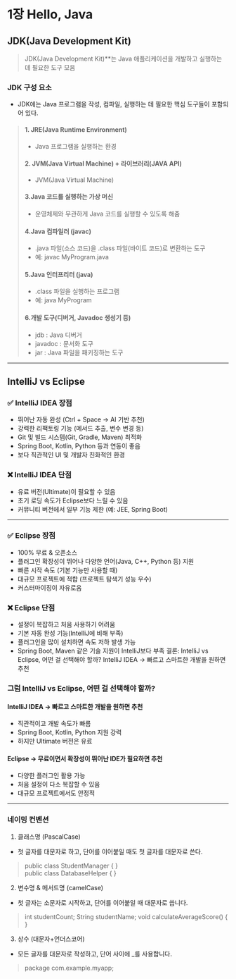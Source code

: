 # 1장 Hello, Java

## JDK(Java Development Kit)
>JDK(Java Development Kit)**는 Java 애플리케이션을 개발하고 실행하는 데 필요한 도구 모음

### JDK 구성 요소
- JDK에는 Java 프로그램을 작성, 컴파일, 실행하는 데 필요한 핵심 도구들이 포함되어 있다.

> #### 1. JRE(Java Runtime Environment)
> - Java 프로그램을 실행하는 환경
> #### 2. JVM(Java Virtual Machine) + 라이브러리(JAVA API)
> - JVM(Java Virtual Machine)
> #### 3.Java 코드를 실행하는 가상 머신
> - 운영체제와 무관하게 Java 코드를 실행할 수 있도록 해줌
> #### 4.Java 컴파일러 (javac)
> - .java 파일(소스 코드)을 .class 파일(바이트 코드)로 변환하는 도구
> - 예: javac MyProgram.java
> #### 5.Java 인터프리터 (java)
> - .class 파일을 실행하는 프로그램
> - 예: java MyProgram
> #### 6.개발 도구(디버거, Javadoc 생성기 등)
> - jdb : Java 디버거
> - javadoc : 문서화 도구
> - jar : Java 파일을 패키징하는 도구
---
## IntelliJ vs Eclipse
### ✅ IntelliJ IDEA 장점
- 뛰어난 자동 완성 (Ctrl + Space → AI 기반 추천)
- 강력한 리팩토링 기능 (메서드 추출, 변수 변경 등)
- Git 및 빌드 시스템(Git, Gradle, Maven) 최적화
- Spring Boot, Kotlin, Python 등과 연동이 좋음
- 보다 직관적인 UI 및 개발자 친화적인 환경

### ❌ IntelliJ IDEA 단점
- 유료 버전(Ultimate)이 필요할 수 있음
- 초기 로딩 속도가 Eclipse보다 느릴 수 있음
- 커뮤니티 버전에서 일부 기능 제한 (예: JEE, Spring Boot)
----
### ✅ Eclipse 장점
- 100% 무료 & 오픈소스
- 플러그인 확장성이 뛰어나 다양한 언어(Java, C++, Python 등) 지원
- 빠른 시작 속도 (기본 기능만 사용할 때)
- 대규모 프로젝트에 적합 (프로젝트 탐색기 성능 우수)
- 커스터마이징이 자유로움
### ❌ Eclipse 단점
- 설정이 복잡하고 처음 사용하기 어려움
- 기본 자동 완성 기능(IntelliJ에 비해 부족)
- 플러그인을 많이 설치하면 속도 저하 발생 가능
- Spring Boot, Maven 같은 기술 지원이 IntelliJ보다 부족
  결론: IntelliJ vs Eclipse, 어떤 걸 선택해야 할까?
  IntelliJ IDEA → 빠르고 스마트한 개발을 원하면 추천

### 그럼 IntelliJ vs Eclipse, 어떤 걸 선택해야 할까?
#### IntelliJ IDEA → 빠르고 스마트한 개발을 원하면 추천
- 직관적이고 개발 속도가 빠름
- Spring Boot, Kotlin, Python 지원 강력
- 하지만 Ultimate 버전은 유료

#### Eclipse → 무료이면서 확장성이 뛰어난 IDE가 필요하면 추천
- 다양한 플러그인 활용 가능
- 처음 설정이 다소 복잡할 수 있음
- 대규모 프로젝트에서도 안정적

---
### 네이밍 컨벤션
1. 클래스명 (PascalCase)
- 첫 글자를 대문자로 하고, 단어를 이어붙일 때도 첫 글자를 대문자로 쓴다.
> public class StudentManager { }<br>
> public class DatabaseHelper { }
2. 변수명 & 메서드명 (camelCase)
- 첫 글자는 소문자로 시작하고, 단어를 이어붙일 때 대문자로 씁니다.
> int studentCount;
> String studentName;
> void calculateAverageScore() { }
3. 상수 (대문자+언더스코어)
- 모든 글자를 대문자로 작성하고, 단어 사이에 _를 사용합니다.
> package com.example.myapp;